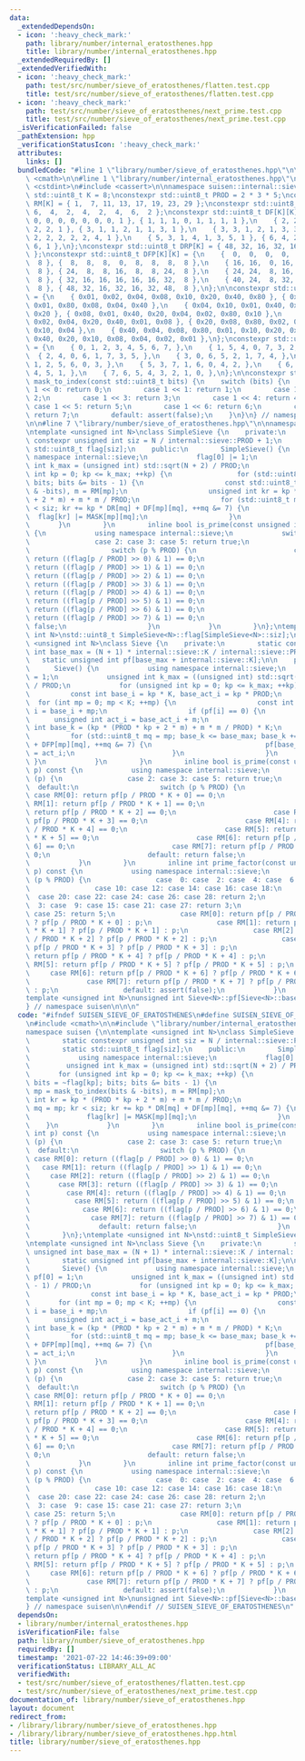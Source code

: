 ```yaml
---
data:
  _extendedDependsOn:
  - icon: ':heavy_check_mark:'
    path: library/number/internal_eratosthenes.hpp
    title: library/number/internal_eratosthenes.hpp
  _extendedRequiredBy: []
  _extendedVerifiedWith:
  - icon: ':heavy_check_mark:'
    path: test/src/number/sieve_of_eratosthenes/flatten.test.cpp
    title: test/src/number/sieve_of_eratosthenes/flatten.test.cpp
  - icon: ':heavy_check_mark:'
    path: test/src/number/sieve_of_eratosthenes/next_prime.test.cpp
    title: test/src/number/sieve_of_eratosthenes/next_prime.test.cpp
  _isVerificationFailed: false
  _pathExtension: hpp
  _verificationStatusIcon: ':heavy_check_mark:'
  attributes:
    links: []
  bundledCode: "#line 1 \"library/number/sieve_of_eratosthenes.hpp\"\n\n\n\n#include\
    \ <cmath>\n\n#line 1 \"library/number/internal_eratosthenes.hpp\"\n\n\n\n#include\
    \ <cstdint>\n#include <cassert>\n\nnamespace suisen::internal::sieve {\n\nconstexpr\
    \ std::uint8_t K = 8;\nconstexpr std::uint8_t PROD = 2 * 3 * 5;\nconstexpr std::uint8_t\
    \ RM[K] = { 1,  7, 11, 13, 17, 19, 23, 29 };\nconstexpr std::uint8_t DR[K] = {\
    \ 6,  4,  2,  4,  2,  4,  6,  2 };\nconstexpr std::uint8_t DF[K][K] = {\n    {\
    \ 0, 0, 0, 0, 0, 0, 0, 1 }, { 1, 1, 1, 0, 1, 1, 1, 1 },\n    { 2, 2, 0, 2, 0,\
    \ 2, 2, 1 }, { 3, 1, 1, 2, 1, 1, 3, 1 },\n    { 3, 3, 1, 2, 1, 3, 3, 1 }, { 4,\
    \ 2, 2, 2, 2, 2, 4, 1 },\n    { 5, 3, 1, 4, 1, 3, 5, 1 }, { 6, 4, 2, 4, 2, 4,\
    \ 6, 1 },\n};\nconstexpr std::uint8_t DRP[K] = { 48, 32, 16, 32, 16, 32, 48, 16\
    \ };\nconstexpr std::uint8_t DFP[K][K] = {\n    {  0,  0,  0,  0,  0,  0,  0,\
    \  8 }, {  8,  8,  8,  0,  8,  8,  8,  8 },\n    { 16, 16,  0, 16,  0, 16, 16,\
    \  8 }, { 24,  8,  8, 16,  8,  8, 24,  8 },\n    { 24, 24,  8, 16,  8, 24, 24,\
    \  8 }, { 32, 16, 16, 16, 16, 16, 32,  8 },\n    { 40, 24,  8, 32,  8, 24, 40,\
    \  8 }, { 48, 32, 16, 32, 16, 32, 48,  8 },\n};\n\nconstexpr std::uint8_t MASK[K][K]\
    \ = {\n    { 0x01, 0x02, 0x04, 0x08, 0x10, 0x20, 0x40, 0x80 }, { 0x02, 0x20, 0x10,\
    \ 0x01, 0x80, 0x08, 0x04, 0x40 },\n    { 0x04, 0x10, 0x01, 0x40, 0x02, 0x80, 0x08,\
    \ 0x20 }, { 0x08, 0x01, 0x40, 0x20, 0x04, 0x02, 0x80, 0x10 },\n    { 0x10, 0x80,\
    \ 0x02, 0x04, 0x20, 0x40, 0x01, 0x08 }, { 0x20, 0x08, 0x80, 0x02, 0x40, 0x01,\
    \ 0x10, 0x04 },\n    { 0x40, 0x04, 0x08, 0x80, 0x01, 0x10, 0x20, 0x02 }, { 0x80,\
    \ 0x40, 0x20, 0x10, 0x08, 0x04, 0x02, 0x01 },\n};\nconstexpr std::uint8_t OFFSET[K][K]\
    \ = {\n    { 0, 1, 2, 3, 4, 5, 6, 7, },\n    { 1, 5, 4, 0, 7, 3, 2, 6, },\n  \
    \  { 2, 4, 0, 6, 1, 7, 3, 5, },\n    { 3, 0, 6, 5, 2, 1, 7, 4, },\n    { 4, 7,\
    \ 1, 2, 5, 6, 0, 3, },\n    { 5, 3, 7, 1, 6, 0, 4, 2, },\n    { 6, 2, 3, 7, 0,\
    \ 4, 5, 1, },\n    { 7, 6, 5, 4, 3, 2, 1, 0, },\n};\n\nconstexpr std::uint8_t\
    \ mask_to_index(const std::uint8_t bits) {\n    switch (bits) {\n        case\
    \ 1 << 0: return 0;\n        case 1 << 1: return 1;\n        case 1 << 2: return\
    \ 2;\n        case 1 << 3: return 3;\n        case 1 << 4: return 4;\n       \
    \ case 1 << 5: return 5;\n        case 1 << 6: return 6;\n        case 1 << 7:\
    \ return 7;\n        default: assert(false);\n    }\n}\n} // namespace suisen::internal::sieve\n\
    \n\n#line 7 \"library/number/sieve_of_eratosthenes.hpp\"\n\nnamespace suisen {\n\
    \ntemplate <unsigned int N>\nclass SimpleSieve {\n    private:\n        static\
    \ constexpr unsigned int siz = N / internal::sieve::PROD + 1;\n        static\
    \ std::uint8_t flag[siz];\n    public:\n        SimpleSieve() {\n            using\
    \ namespace internal::sieve;\n            flag[0] |= 1;\n            unsigned\
    \ int k_max = (unsigned int) std::sqrt(N + 2) / PROD;\n            for (unsigned\
    \ int kp = 0; kp <= k_max; ++kp) {\n                for (std::uint8_t bits = ~flag[kp];\
    \ bits; bits &= bits - 1) {\n                    const std::uint8_t mp = mask_to_index(bits\
    \ & -bits), m = RM[mp];\n                    unsigned int kr = kp * (PROD * kp\
    \ + 2 * m) + m * m / PROD;\n                    for (std::uint8_t mq = mp; kr\
    \ < siz; kr += kp * DR[mq] + DF[mp][mq], ++mq &= 7) {\n                      \
    \  flag[kr] |= MASK[mp][mq];\n                    }\n                }\n     \
    \       }\n        }\n        inline bool is_prime(const unsigned int p) const\
    \ {\n            using namespace internal::sieve;\n            switch (p) {\n\
    \                case 2: case 3: case 5: return true;\n                default:\n\
    \                    switch (p % PROD) {\n                        case RM[0]:\
    \ return ((flag[p / PROD] >> 0) & 1) == 0;\n                        case RM[1]:\
    \ return ((flag[p / PROD] >> 1) & 1) == 0;\n                        case RM[2]:\
    \ return ((flag[p / PROD] >> 2) & 1) == 0;\n                        case RM[3]:\
    \ return ((flag[p / PROD] >> 3) & 1) == 0;\n                        case RM[4]:\
    \ return ((flag[p / PROD] >> 4) & 1) == 0;\n                        case RM[5]:\
    \ return ((flag[p / PROD] >> 5) & 1) == 0;\n                        case RM[6]:\
    \ return ((flag[p / PROD] >> 6) & 1) == 0;\n                        case RM[7]:\
    \ return ((flag[p / PROD] >> 7) & 1) == 0;\n                        default: return\
    \ false;\n                    }\n            }\n        }\n};\ntemplate <unsigned\
    \ int N>\nstd::uint8_t SimpleSieve<N>::flag[SimpleSieve<N>::siz];\n\ntemplate\
    \ <unsigned int N>\nclass Sieve {\n    private:\n        static constexpr unsigned\
    \ int base_max = (N + 1) * internal::sieve::K / internal::sieve::PROD;\n     \
    \   static unsigned int pf[base_max + internal::sieve::K];\n\n    public:\n  \
    \      Sieve() {\n            using namespace internal::sieve;\n            pf[0]\
    \ = 1;\n            unsigned int k_max = ((unsigned int) std::sqrt(N + 1) - 1)\
    \ / PROD;\n            for (unsigned int kp = 0; kp <= k_max; ++kp) {\n      \
    \          const int base_i = kp * K, base_act_i = kp * PROD;\n              \
    \  for (int mp = 0; mp < K; ++mp) {\n                    const int m = RM[mp],\
    \ i = base_i + mp;\n                    if (pf[i] == 0) {\n                  \
    \      unsigned int act_i = base_act_i + m;\n                        unsigned\
    \ int base_k = (kp * (PROD * kp + 2 * m) + m * m / PROD) * K;\n              \
    \          for (std::uint8_t mq = mp; base_k <= base_max; base_k += kp * DRP[mq]\
    \ + DFP[mp][mq], ++mq &= 7) {\n                            pf[base_k + OFFSET[mp][mq]]\
    \ = act_i;\n                        }\n                    }\n               \
    \ }\n            }\n        }\n        inline bool is_prime(const unsigned int\
    \ p) const {\n            using namespace internal::sieve;\n            switch\
    \ (p) {\n                case 2: case 3: case 5: return true;\n              \
    \  default:\n                    switch (p % PROD) {\n                       \
    \ case RM[0]: return pf[p / PROD * K + 0] == 0;\n                        case\
    \ RM[1]: return pf[p / PROD * K + 1] == 0;\n                        case RM[2]:\
    \ return pf[p / PROD * K + 2] == 0;\n                        case RM[3]: return\
    \ pf[p / PROD * K + 3] == 0;\n                        case RM[4]: return pf[p\
    \ / PROD * K + 4] == 0;\n                        case RM[5]: return pf[p / PROD\
    \ * K + 5] == 0;\n                        case RM[6]: return pf[p / PROD * K +\
    \ 6] == 0;\n                        case RM[7]: return pf[p / PROD * K + 7] ==\
    \ 0;\n                        default: return false;\n                    }\n\
    \            }\n        }\n        inline int prime_factor(const unsigned int\
    \ p) const {\n            using namespace internal::sieve;\n            switch\
    \ (p % PROD) {\n                case  0: case  2: case  4: case  6: case  8:\n\
    \                case 10: case 12: case 14: case 16: case 18:\n              \
    \  case 20: case 22: case 24: case 26: case 28: return 2;\n                case\
    \  3: case  9: case 15: case 21: case 27: return 3;\n                case  5:\
    \ case 25: return 5;\n                case RM[0]: return pf[p / PROD * K + 0]\
    \ ? pf[p / PROD * K + 0] : p;\n                case RM[1]: return pf[p / PROD\
    \ * K + 1] ? pf[p / PROD * K + 1] : p;\n                case RM[2]: return pf[p\
    \ / PROD * K + 2] ? pf[p / PROD * K + 2] : p;\n                case RM[3]: return\
    \ pf[p / PROD * K + 3] ? pf[p / PROD * K + 3] : p;\n                case RM[4]:\
    \ return pf[p / PROD * K + 4] ? pf[p / PROD * K + 4] : p;\n                case\
    \ RM[5]: return pf[p / PROD * K + 5] ? pf[p / PROD * K + 5] : p;\n           \
    \     case RM[6]: return pf[p / PROD * K + 6] ? pf[p / PROD * K + 6] : p;\n  \
    \              case RM[7]: return pf[p / PROD * K + 7] ? pf[p / PROD * K + 7]\
    \ : p;\n                default: assert(false);\n            }\n        }\n};\n\
    template <unsigned int N>\nunsigned int Sieve<N>::pf[Sieve<N>::base_max + internal::sieve::K];\n\
    } // namespace suisen\n\n\n"
  code: "#ifndef SUISEN_SIEVE_OF_ERATOSTHENES\n#define SUISEN_SIEVE_OF_ERATOSTHENES\n\
    \n#include <cmath>\n\n#include \"library/number/internal_eratosthenes.hpp\"\n\n\
    namespace suisen {\n\ntemplate <unsigned int N>\nclass SimpleSieve {\n    private:\n\
    \        static constexpr unsigned int siz = N / internal::sieve::PROD + 1;\n\
    \        static std::uint8_t flag[siz];\n    public:\n        SimpleSieve() {\n\
    \            using namespace internal::sieve;\n            flag[0] |= 1;\n   \
    \         unsigned int k_max = (unsigned int) std::sqrt(N + 2) / PROD;\n     \
    \       for (unsigned int kp = 0; kp <= k_max; ++kp) {\n                for (std::uint8_t\
    \ bits = ~flag[kp]; bits; bits &= bits - 1) {\n                    const std::uint8_t\
    \ mp = mask_to_index(bits & -bits), m = RM[mp];\n                    unsigned\
    \ int kr = kp * (PROD * kp + 2 * m) + m * m / PROD;\n                    for (std::uint8_t\
    \ mq = mp; kr < siz; kr += kp * DR[mq] + DF[mp][mq], ++mq &= 7) {\n          \
    \              flag[kr] |= MASK[mp][mq];\n                    }\n            \
    \    }\n            }\n        }\n        inline bool is_prime(const unsigned\
    \ int p) const {\n            using namespace internal::sieve;\n            switch\
    \ (p) {\n                case 2: case 3: case 5: return true;\n              \
    \  default:\n                    switch (p % PROD) {\n                       \
    \ case RM[0]: return ((flag[p / PROD] >> 0) & 1) == 0;\n                     \
    \   case RM[1]: return ((flag[p / PROD] >> 1) & 1) == 0;\n                   \
    \     case RM[2]: return ((flag[p / PROD] >> 2) & 1) == 0;\n                 \
    \       case RM[3]: return ((flag[p / PROD] >> 3) & 1) == 0;\n               \
    \         case RM[4]: return ((flag[p / PROD] >> 4) & 1) == 0;\n             \
    \           case RM[5]: return ((flag[p / PROD] >> 5) & 1) == 0;\n           \
    \             case RM[6]: return ((flag[p / PROD] >> 6) & 1) == 0;\n         \
    \               case RM[7]: return ((flag[p / PROD] >> 7) & 1) == 0;\n       \
    \                 default: return false;\n                    }\n            }\n\
    \        }\n};\ntemplate <unsigned int N>\nstd::uint8_t SimpleSieve<N>::flag[SimpleSieve<N>::siz];\n\
    \ntemplate <unsigned int N>\nclass Sieve {\n    private:\n        static constexpr\
    \ unsigned int base_max = (N + 1) * internal::sieve::K / internal::sieve::PROD;\n\
    \        static unsigned int pf[base_max + internal::sieve::K];\n\n    public:\n\
    \        Sieve() {\n            using namespace internal::sieve;\n           \
    \ pf[0] = 1;\n            unsigned int k_max = ((unsigned int) std::sqrt(N + 1)\
    \ - 1) / PROD;\n            for (unsigned int kp = 0; kp <= k_max; ++kp) {\n \
    \               const int base_i = kp * K, base_act_i = kp * PROD;\n         \
    \       for (int mp = 0; mp < K; ++mp) {\n                    const int m = RM[mp],\
    \ i = base_i + mp;\n                    if (pf[i] == 0) {\n                  \
    \      unsigned int act_i = base_act_i + m;\n                        unsigned\
    \ int base_k = (kp * (PROD * kp + 2 * m) + m * m / PROD) * K;\n              \
    \          for (std::uint8_t mq = mp; base_k <= base_max; base_k += kp * DRP[mq]\
    \ + DFP[mp][mq], ++mq &= 7) {\n                            pf[base_k + OFFSET[mp][mq]]\
    \ = act_i;\n                        }\n                    }\n               \
    \ }\n            }\n        }\n        inline bool is_prime(const unsigned int\
    \ p) const {\n            using namespace internal::sieve;\n            switch\
    \ (p) {\n                case 2: case 3: case 5: return true;\n              \
    \  default:\n                    switch (p % PROD) {\n                       \
    \ case RM[0]: return pf[p / PROD * K + 0] == 0;\n                        case\
    \ RM[1]: return pf[p / PROD * K + 1] == 0;\n                        case RM[2]:\
    \ return pf[p / PROD * K + 2] == 0;\n                        case RM[3]: return\
    \ pf[p / PROD * K + 3] == 0;\n                        case RM[4]: return pf[p\
    \ / PROD * K + 4] == 0;\n                        case RM[5]: return pf[p / PROD\
    \ * K + 5] == 0;\n                        case RM[6]: return pf[p / PROD * K +\
    \ 6] == 0;\n                        case RM[7]: return pf[p / PROD * K + 7] ==\
    \ 0;\n                        default: return false;\n                    }\n\
    \            }\n        }\n        inline int prime_factor(const unsigned int\
    \ p) const {\n            using namespace internal::sieve;\n            switch\
    \ (p % PROD) {\n                case  0: case  2: case  4: case  6: case  8:\n\
    \                case 10: case 12: case 14: case 16: case 18:\n              \
    \  case 20: case 22: case 24: case 26: case 28: return 2;\n                case\
    \  3: case  9: case 15: case 21: case 27: return 3;\n                case  5:\
    \ case 25: return 5;\n                case RM[0]: return pf[p / PROD * K + 0]\
    \ ? pf[p / PROD * K + 0] : p;\n                case RM[1]: return pf[p / PROD\
    \ * K + 1] ? pf[p / PROD * K + 1] : p;\n                case RM[2]: return pf[p\
    \ / PROD * K + 2] ? pf[p / PROD * K + 2] : p;\n                case RM[3]: return\
    \ pf[p / PROD * K + 3] ? pf[p / PROD * K + 3] : p;\n                case RM[4]:\
    \ return pf[p / PROD * K + 4] ? pf[p / PROD * K + 4] : p;\n                case\
    \ RM[5]: return pf[p / PROD * K + 5] ? pf[p / PROD * K + 5] : p;\n           \
    \     case RM[6]: return pf[p / PROD * K + 6] ? pf[p / PROD * K + 6] : p;\n  \
    \              case RM[7]: return pf[p / PROD * K + 7] ? pf[p / PROD * K + 7]\
    \ : p;\n                default: assert(false);\n            }\n        }\n};\n\
    template <unsigned int N>\nunsigned int Sieve<N>::pf[Sieve<N>::base_max + internal::sieve::K];\n\
    } // namespace suisen\n\n#endif // SUISEN_SIEVE_OF_ERATOSTHENES\n"
  dependsOn:
  - library/number/internal_eratosthenes.hpp
  isVerificationFile: false
  path: library/number/sieve_of_eratosthenes.hpp
  requiredBy: []
  timestamp: '2021-07-22 14:46:39+09:00'
  verificationStatus: LIBRARY_ALL_AC
  verifiedWith:
  - test/src/number/sieve_of_eratosthenes/flatten.test.cpp
  - test/src/number/sieve_of_eratosthenes/next_prime.test.cpp
documentation_of: library/number/sieve_of_eratosthenes.hpp
layout: document
redirect_from:
- /library/library/number/sieve_of_eratosthenes.hpp
- /library/library/number/sieve_of_eratosthenes.hpp.html
title: library/number/sieve_of_eratosthenes.hpp
---
```

